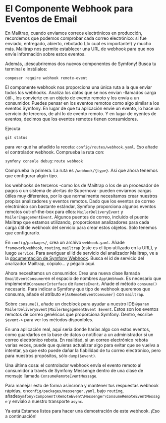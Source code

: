 # El Componente Webhook para Eventos de Email

En Mailtrap, cuando enviamos correos electrónicos en producción, recordemos que podemos comprobar cada correo electrónico: si fue enviado, entregado, abierto, rebotado (¡lo cual es importante!) y mucho más. Mailtrap nos permite establecer una URL de webhook para que nos envíe información sobre estos eventos.

Además, ¡descubriremos dos nuevos componentes de Symfony! Busca tu terminal e instálalos:

```terminal
composer require webhook remote-event
```

El componente webhook nos proporciona una única ruta a la que enviar todos los webhooks. Analiza los datos que se nos envían -llamados carga útil-, los convierte en un objeto de evento remoto y los envía a un consumidor. Puedes pensar en los eventos remotos como algo similar a los eventos Symfony. En lugar de que tu aplicación envíe un evento, lo hace un servicio de terceros, de ahí lo de evento remoto. Y en lugar de oyentes de eventos, decimos que los eventos remotos tienen consumidores.

Ejecuta

```terminal
git status
```

para ver qué ha añadido la receta: `config/routes/webhook.yaml`. Eso añade el controlador webhook. Comprueba la ruta con:

```terminal
symfony console debug:route webhook
```

Comprueba la primera. La ruta es `/webhook/{type}`. Así que ahora tenemos que configurar algún tipo.

los webhooks de terceros -como los de Mailtrap o los de un procesador de pagos o un sistema de alertas de Supernova- pueden enviarnos cargas útiles muy diferentes, por lo que normalmente necesitamos crear nuestros propios analizadores y eventos remotos. Dado que los eventos de correo electrónico son bastante estándar, Symfony proporciona algunos eventos remotos out-of-the-box para ellos: `MailerDeliveryEvent` y `MailerEngagementEvent`. Algunos puentes de correo, incluido el puente Mailtrap que estamos utilizando, proporcionan analizadores para cada carga útil de webhook del servicio para crear estos objetos. Sólo tenemos que configurarlo.

En `config/packages/`, crea un archivo `webhook.yaml`. Añade `framework`,`webhook`, `routing`, `mailtrap` (este es el tipo utilizado en la URL), y luego `service`. Para averiguar el id de servicio del analizador Mailtrap, ve a la [documentación de Symfony Webhook](https://symfony.com/doc/current/webhook.html). Busca el id de servicio del analizador Mailtrap, cópialo... y pégalo aquí.

Ahora necesitamos un consumidor. Crea una nueva clase llamada `EmailEventConsumer`en el espacio de nombres `App\Webhook`. Es necesario que implemente`ConsumerInterface` de `RemoteEvent`. Añade el método `consume()` necesario. Para indicar a Symfony qué tipo de webhook queremos que consuma, añade el atributo `#[AsRemoteEventConsumer]` con `mailtrap`.

Sobre `consume()`, añade un docblock para ayudar a nuestro IDE:`@param MailerDeliveryEvent|MailerEngagementEvent $event`. Estos son los eventos remotos de correo genéricos que proporciona Symfony. Dentro, escribe `$event->` para ver los métodos disponibles.

En una aplicación real, aquí sería donde harías algo con estos eventos, como guardarlos en la base de datos o notificar a un administrador si un correo electrónico rebota. En realidad, si un correo electrónico rebota varias veces, puede que quieras actualizar algo para evitar que se vuelva a intentar, ya que esto puede dañar la fiabilidad de tu correo electrónico, pero para nuestros propósitos, sólo `dump($event)`.

Una última cosa: el controlador webhook envía el evento remoto al consumidor a través de Symfony Messenge dentro de una clase de mensaje llamada `ConsumeRemoteEventMessage`.

Para manejar esto de forma asíncrona y mantener tus respuestas webhook rápidas, en`config/packages/messenger.yaml`, bajo `routing`, añade`Symfony\Component\RemoteEvent\Messenger\ConsumeRemoteEventMessage` y envíalo a nuestro transporte `async`.

Ya está Estamos listos para hacer una demostración de este webhook. ¡Eso a continuación!
